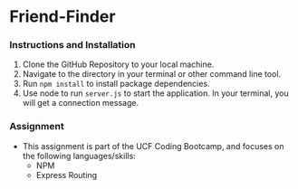 # Friend-Finder

### Instructions and Installation
1. Clone the GitHub Repository to your local machine.
2. Navigate to the directory in your terminal or other command line tool.
3. Run `npm install` to install package dependencies.
4. Use node to run `server.js` to start the application. In your terminal, you will get a connection message.

### Assignment
* This assignment is part of the UCF Coding Bootcamp, and focuses on the following languages/skills:
  * NPM
  * Express Routing
